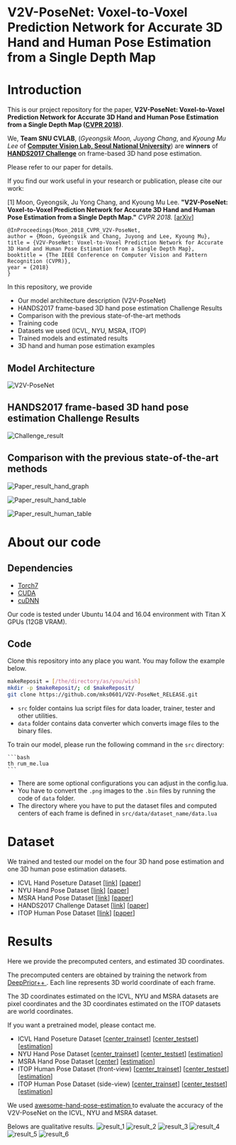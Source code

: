 # V2V-PoseNet: Voxel-to-Voxel Prediction Network for Accurate 3D Hand and Human Pose Estimation from a Single Depth Map

# Introduction

This is our project repository for the paper, **V2V-PoseNet: Voxel-to-Voxel Prediction Network for Accurate 3D Hand and Human Pose Estimation from a Single Depth Map ([CVPR 2018](http://cvpr2018.thecvf.com))**.

We, **Team SNU CVLAB**, (<i>Gyeongsik Moon, Juyong Chang</i>, and <i>Kyoung Mu Lee</i> of [**Computer Vision Lab, Seoul National University**](https://cv.snu.ac.kr/)) are **winners** of [**HANDS2017 Challenge**](http://icvl.ee.ic.ac.uk/hands17/challenge/) on frame-based 3D hand pose estimation.



Please refer to our paper for details.

If you find our work useful in your research or publication, please cite our work:

[1] Moon, Gyeongsik, Ju Yong Chang, and Kyoung Mu Lee. **"V2V-PoseNet: Voxel-to-Voxel Prediction Network for Accurate 3D Hand and Human Pose Estimation from a Single Depth Map."** <i>CVPR 2018. </i> [[arXiv](https://arxiv.org/abs/1711.07399)]
  
  ```
@InProceedings{Moon_2018_CVPR_V2V-PoseNet,
  author = {Moon, Gyeongsik and Chang, Juyong and Lee, Kyoung Mu},
  title = {V2V-PoseNet: Voxel-to-Voxel Prediction Network for Accurate 3D Hand and Human Pose Estimation from a Single Depth Map},
  booktitle = {The IEEE Conference on Computer Vision and Pattern Recognition (CVPR)},
  year = {2018}
}
```

In this repository, we provide
* Our model architecture description (V2V-PoseNet)
* HANDS2017 frame-based 3D hand pose estimation Challenge Results
* Comparison with the previous state-of-the-art methods
* Training code
* Datasets we used (ICVL, NYU, MSRA, ITOP)
* Trained models and estimated results
* 3D hand and human pose estimation examples


## Model Architecture

![V2V-PoseNet](/figs/V2V-PoseNet.png)

## HANDS2017 frame-based 3D hand pose estimation Challenge Results

![Challenge_result](/figs/Challenge_result.png)


## Comparison with the previous state-of-the-art methods

![Paper_result_hand_graph](/figs/Paper_result_hand_graph.png)

![Paper_result_hand_table](/figs/Paper_result_hand_table.png)

![Paper_result_human_table](/figs/Paper_result_human_table.png)

# About our code
## Dependencies
* [Torch7](http://torch.ch)
* [CUDA](https://developer.nvidia.com/cuda-downloads)
* [cuDNN](https://developer.nvidia.com/cudnn)

Our code is tested under Ubuntu 14.04 and 16.04 environment with Titan X GPUs (12GB VRAM).

## Code
Clone this repository into any place you want. You may follow the example below.
```bash
makeReposit = [/the/directory/as/you/wish]
mkdir -p $makeReposit/; cd $makeReposit/
git clone https://github.com/mks0601/V2V-PoseNet_RELEASE.git
```
* `src` folder contains lua script files for data loader, trainer, tester and other utilities.
* `data` folder contains data converter which converts image files to the binary files.

To train our model, please run the following command in the `src` directory:

    ```bash
    th rum_me.lua
    ```

* There are some optional configurations you can adjust in the config.lua. 
* You have to convert the `.png` images to the `.bin` files by running the code of `data` folder.
* The directory where you have to put the dataset files and computed centers of each frame is defined in `src/data/dataset_name/data.lua`

# Dataset
We trained and tested our model on the four 3D hand pose estimation and one 3D human pose estimation datasets.

* ICVL Hand Poseture Dataset [[link](https://labicvl.github.io/hand.html)] [[paper](http://www.iis.ee.ic.ac.uk/dtang/cvpr_14.pdf)]
* NYU Hand Pose Dataset [[link](https://cims.nyu.edu/~tompson/NYU_Hand_Pose_Dataset.htm)] [[paper](https://cims.nyu.edu/~tompson/others/TOG_2014_paper_PREPRINT.pdf)]
* MSRA Hand Pose Dataset [[link](https://jimmysuen.github.io/)] [[paper](https://www.cv-foundation.org/openaccess/content_cvpr_2015/papers/Sun_Cascaded_Hand_Pose_2015_CVPR_paper.pdf)]
* HANDS2017 Challenge Dataset [[link](http://icvl.ee.ic.ac.uk/hands17/challenge/)] [[paper](https://arxiv.org/abs/1712.03917)]
* ITOP Human Pose Dataset [[link](https://www.albert.cm/projects/viewpoint_3d_pose/)] [[paper](https://arxiv.org/abs/1603.07076)]


# Results
Here we provide the precomputed centers, and estimated 3D coordinates.

The precomputed centers are obtained by training the network from [DeepPrior++ ](https://arxiv.org/pdf/1708.08325.pdf). Each line represents 3D world coordinate of each frame.

The 3D coordinates estimated on the ICVL, NYU and MSRA datasets are pixel coordinates and the 3D coordinates estimated on the ITOP datasets are world coordinates.

If you want a pretrained model, please contact me.

* ICVL Hand Poseture Dataset [[center_trainset](http://cv.snu.ac.kr/research/V2V-PoseNet/ICVL/center/center_train_refined.txt)] [[center_testset](http://cv.snu.ac.kr/research/V2V-PoseNet/ICVL/center/center_test_refined.txt)] [[estimation](http://cv.snu.ac.kr/research/V2V-PoseNet/ICVL/coordinate/result.txt)]
* NYU Hand Pose Dataset [[center_trainset](http://cv.snu.ac.kr/research/V2V-PoseNet/NYU/center/center_train_refined.txt)] [[center_testset](http://cv.snu.ac.kr/research/V2V-PoseNet/NYU/center/center_test_refined.txt)] [[estimation](http://cv.snu.ac.kr/research/V2V-PoseNet/NYU/coordinate/result.txt)]
* MSRA Hand Pose Dataset [[center](http://cv.snu.ac.kr/research/V2V-PoseNet/MSRA/center/center.tar.gz)] [[estimation](http://cv.snu.ac.kr/research/V2V-PoseNet/MSRA/coordinate/result.txt)]
* ITOP Human Pose Dataset (front-view) [[center_trainset](http://cv.snu.ac.kr/research/V2V-PoseNet/ITOP_front/center/center_train.txt)] [[center_testset](http://cv.snu.ac.kr/research/V2V-PoseNet/ITOP_front/center/center_test.txt)] [[estimation](http://cv.snu.ac.kr/research/V2V-PoseNet/ITOP_front/coordinate/result.txt)]
* ITOP Human Pose Dataset (side-view) [[center_trainset](http://cv.snu.ac.kr/research/V2V-PoseNet/ITOP_top/center/center_train.txt)] [[center_testset](http://cv.snu.ac.kr/research/V2V-PoseNet/ITOP_top/center/center_test.txt)] [[estimation](http://cv.snu.ac.kr/research/V2V-PoseNet/ITOP_top/coordinate/result.txt)]

We used [awesome-hand-pose-estimation ](https://github.com/xinghaochen/awesome-hand-pose-estimation) to evaluate the accuracy of the V2V-PoseNet on the ICVL, NYU and MSRA dataset.

Belows are qualitative results.
![result_1](/figs/result/Paper_result_ICVL.png)
![result_2](/figs/result/Paper_result_NYU.png)
![result_3](/figs/result/Paper_result_MSRA.png)
![result_4](/figs/result/Paper_result_HANDS2017.png)
![result_5](/figs/result/Paper_result_ITOP_front.png)
![result_6](/figs/result/Paper_result_ITOP_top.png)
